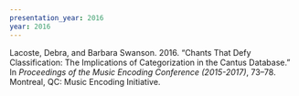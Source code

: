 ```yaml
---
presentation_year: 2016
year: 2016
---
```


Lacoste, Debra, and Barbara Swanson. 2016. “Chants That Defy Classification: The Implications of Categorization in the Cantus Database.” In <i>Proceedings of the Music Encoding Conference (2015-2017)</i>, 73–78. Montreal, QC: Music Encoding Initiative.
